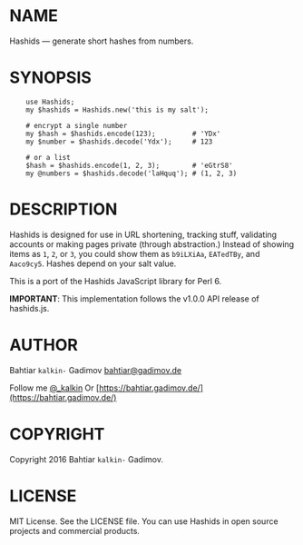 NAME
====

Hashids — generate short hashes from numbers.

SYNOPSIS
========

```perl6
    use Hashids;
    my $hashids = Hashids.new('this is my salt');

    # encrypt a single number
    my $hash = $hashids.encode(123);         # 'YDx'
    my $number = $hashids.decode('Ydx');     # 123

    # or a list
    $hash = $hashids.encode(1, 2, 3);        # 'eGtrS8'
    my @numbers = $hashids.decode('laHquq'); # (1, 2, 3)
```

DESCRIPTION
===========

Hashids is designed for use in URL shortening, tracking stuff, validating accounts or making pages private (through abstraction.) Instead of showing items as `1`, `2`, or `3`, you could show them as `b9iLXiAa`, `EATedTBy`, and `Aaco9cy5`. Hashes depend on your salt value.

This is a port of the Hashids JavaScript library for Perl 6.

**IMPORTANT**: This implementation follows the v1.0.0 API release of hashids.js.

AUTHOR
======

Bahtiar `kalkin-` Gadimov <bahtiar@gadimov.de>

Follow me [@_kalkin](https://twitter.com/_kalkin) Or [https://bahtiar.gadimov.de/](https://bahtiar.gadimov.de/)

COPYRIGHT
=========

Copyright 2016 Bahtiar `kalkin-` Gadimov.

LICENSE
=======

MIT License. See the LICENSE file. You can use Hashids in open source projects and commercial products.
